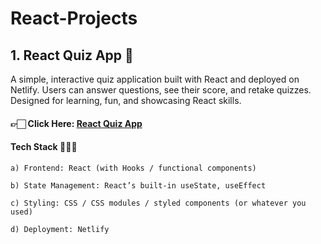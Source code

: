 # React-Projects

## 1. React Quiz App 🎯

A simple, interactive quiz application built with React and deployed on Netlify. Users can answer questions, see their score, and retake quizzes. Designed for learning, fun, and showcasing React skills.

   #### 👉🏻 Click Here: <a href="https://react-jsquizapp.netlify.app" target="blank"> React Quiz App </a>

   #### Tech Stack 👨🏻‍💻

    a) Frontend: React (with Hooks / functional components)

    b) State Management: React’s built-in useState, useEffect

    c) Styling: CSS / CSS modules / styled components (or whatever you used)

    d) Deployment: Netlify
